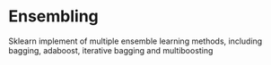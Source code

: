 # Ensembling
Sklearn implement of multiple ensemble learning methods, including bagging, adaboost, iterative bagging and multiboosting
